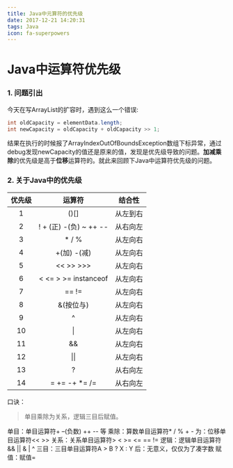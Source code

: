 ```yaml
---
title: Java中元算符的优先级
date: 2017-12-21 14:20:31
tags: Java
icon: fa-superpowers 
---
```

# Java中运算符优先级

### 1. 问题引出

今天在写ArrayList的扩容时，遇到这么一个错误:

```java
int oldCapacity = elementData.length;
int newCapacity = oldCapacity + oldCapacity >> 1;
```

结果在执行的时候报了ArrayIndexOutOfBoundsException数组下标异常，通过debug发现newCapacity的值还是原来的值，发现是优先级导致的问题。**加减乘除**的优先级是高于**位移**运算符的。就此来回顾下Java中运算符优先级的问题。

### 2. 关于Java中的优先级

| 优先级  |         运算符          | 结合性  |
| :--: | :------------------: | :--: |
|  1   |         ()[]         | 从左到右 |
|  2   | ! + (正) -(负) ~ ++ -- | 从右向左 |
|  3   |        * / %         | 从左向右 |
|  4   |      +(加) -(减)       | 从左向右 |
|  5   |      << >> >>>       | 从左向右 |
|  6   | < <= > >= instanceof | 从左向右 |
|  7   |        == !=         | 从左向右 |
|  8   |        &(按位与)        | 从左向右 |
|  9   |          ^           | 从左向右 |
|  10  |          \|          | 从左向右 |
|  11  |          &&          | 从左向右 |
|  12  |         \|\|         | 从左向右 |
|  13  |          ?           | 从右向左 |
|  14  |    = += -+ *= /=     | 从右向左 |

口诀：

> 单目乘除为关系，逻辑三目后赋值。

单目：单目运算符+ –(负数) ++ -- 等 
乘除：算数单目运算符* / % + - 
为：位移单目运算符<< >> 
关系：关系单目运算符> < >= <= == != 
逻辑：逻辑单目运算符&& || & | ^ 
三目：三目单目运算符A > B ? X : Y 
后：无意义，仅仅为了凑字数 
赋值：赋值=

